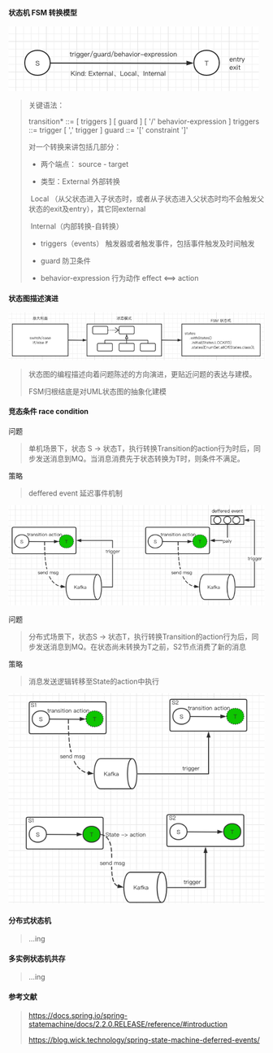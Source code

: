 #### 状态机 FSM 转换模型

![状图模型](https://github.com/2020-GFJY/2020-GFJY.github.io/raw/master/_posts/images/state.png)

>关键语法：
>
>transition* ::= [ triggers ] [ guard ] [ '/' behavior-expression ] 
>triggers ::= trigger [ ',' trigger ] 
>guard ::=  '[' constraint ']'
>
>对一个转换来讲包括几部分：
>
>- 两个端点： source - target 
>
>- 类型：External 外部转换
>
>  ​            Local     （从父状态进入子状态时，或者从子状态进入父状态时均不会触发父状态的exit及entry），其它同external
>
>  ​            Internal（内部转换-自转换）
>
>- triggers（events） 触发器或者触发事件，包括事件触发及时间触发
>
>- guard 防卫条件
>
>- behavior-expression 行为动作 effect  <==> action

#### 状态图描述演进

![](https://github.com/2020-GFJY/2020-GFJY.github.io/raw/master/_posts/images/state演进.png)

>状态图的编程描述向着问题陈述的方向演进，更贴近问题的表达与建模。
>
>FSM归根结底是对UML状态图的抽象化建模

#### 竞态条件 race condition

问题

> 单机场景下，状态 S -> 状态T，执行转换Transition的action行为时后，同步发送消息到MQ。当消息消费先于状态转换为T时，则条件不满足。

策略

> deffered event 延迟事件机制

![](https://github.com/2020-GFJY/2020-GFJY.github.io/raw/master/_posts/images/race1.png)

问题

> 分布式场景下，状态S -> 状态T，执行转换Transition的action行为后，同步发送消息到MQ。在状态尚未转换为T之前，S2节点消费了新的消息

策略

> 消息发送逻辑转移至State的action中执行

![](https://github.com/2020-GFJY/2020-GFJY.github.io/raw/master/_posts/images/race2.png)

#### 分布式状态机

> ...ing

#### 多实例状态机共存

> ...ing

#### 参考文献

> https://docs.spring.io/spring-statemachine/docs/2.2.0.RELEASE/reference/#introduction
>
> https://blog.wick.technology/spring-state-machine-deferred-events/





